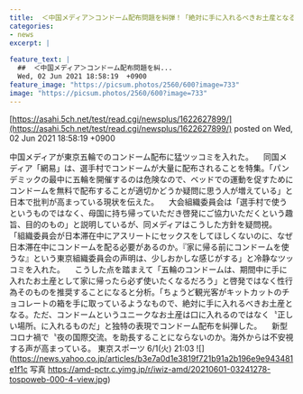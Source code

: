 ```yaml
---
title:  ＜中国メディア＞コンドーム配布問題を糾弾！「絶対に手に入れるべきお土産となる」  
categories:
- news
excerpt: |
  
feature_text: |
  ##  ＜中国メディア＞コンドーム配布問題を糾...
  Wed, 02 Jun 2021 18:58:19  +0900
feature_image: "https://picsum.photos/2560/600?image=733"
image: "https://picsum.photos/2560/600?image=733"
---
```


[https://asahi.5ch.net/test/read.cgi/newsplus/1622627899/](https://asahi.5ch.net/test/read.cgi/newsplus/1622627899/)
posted on Wed, 02 Jun 2021 18:58:19  +0900

<!--more-->

中国メディアが東京五輪でのコンドーム配布に猛ツッコミを入れた。 　同国メディア「網易」は、選手村でコンドームが大量に配布されることを特集。「パンデミックの最中に五輪を開催するのは危険なので、ベッドでの運動を促すためにコンドームを無料で配布することが適切かどうか疑問に思う人が増えている」と日本で批判が高まっている現状を伝えた。 　大会組織委員会は「選手村で使うというものではなく、母国に持ち帰っていただき啓発にご協力いただくという趣旨、目的のもの」と説明しているが、同メディアはこうした方針を疑問視。 「組織委員会が日本滞在中にアスリートにセックスをしてほしくないのに、なぜ日本滞在中にコンドームを配る必要があるのか。『家に帰る前にコンドームを使うな』という東京組織委員会の声明は、少しおかしな感じがする」と冷静なツッコミを入れた。 　こうした点を踏まえて「五輪のコンドームは、期間中に手に入れたお土産として家に帰ったら必ず使いたくなるだろう」と啓発ではなく性行為そのものを推奨することになると分析。「ちょうど観光客がキットカットのチョコレートの箱を手に取っているようなもので、絶対に手に入れるべきお土産となる。ただ、コンドームというユニークなお土産は口に入れるのではなく〝正しい場所〟に入れるものだ」と独特の表現でコンドーム配布を糾弾した。 　新型コロナ禍で〝夜の国際交流〟を助長することにならないのか。海外からは不安視する声が高まっている。 東京スポーツ 6/1(火) 21:03 ![](https://news.yahoo.co.jp/articles/b3e7a0d1e3819f721b91a2b196e9e943481e1f1c 写真 https://amd-pctr.c.yimg.jp/r/iwiz-amd/20210601-03241278-tospoweb-000-4-view.jpg)
